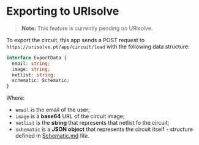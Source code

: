# Exporting to URIsolve

> **Note:** This feature is currently pending on URIsolve.

To export the circuit, this app sends a POST request to `https://urisolve.pt/app/circuit/load` with the following data structure:

```ts
interface ExportData {
  email: string;
  image: string;
  netlist: string;
  schematic: Schematic;
}
```

Where:

- `email` is the email of the user;
- `image` is a **base64** URL of the circuit image;
- `netlist` is the **string** that represents that netlist fo the circuit;
- `schematic` is a **JSON object** that represents the circuit itself - structure defined in [Schematic.md](./Schematic.md) file.

